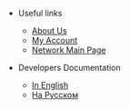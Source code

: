 <!-- Main sidebar layout -->

* Useful links
  * [About Us](https://company.wavees.co.vu "About Us")
  * [My Account](https://account.wavees.co.vu/settings "My Account")
  * [Network Main Page](https://wavees.co.vu "Network Main Page")

* Developers Documentation
  * [In English](/en/ "In English")
  * [На Русском](/ru/ "На Русском")